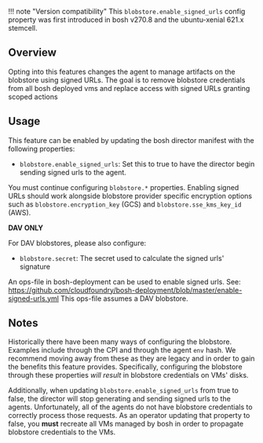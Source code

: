 !!! note "Version compatibility"
    This `blobstore.enable_signed_urls` config property was first introduced in bosh v270.8 and the ubuntu-xenial 621.x stemcell.

## Overview

Opting into this features changes the agent to manage artifacts on the blobstore
using signed URLs. The goal is to remove blobstore credentials from all bosh
deployed vms and replace access with signed URLs granting scoped actions

## Usage

This feature can be enabled by updating the bosh director manifest with the
following properties:

* `blobstore.enable_signed_urls`: Set this to true to have the director begin
  sending signed urls to the agent.

You must continue configuring `blobstore.*` properties. Enabling signed URLs
should work alongside blobstore provider specific encryption options such as
`blobstore.encryption_key` (GCS) and `blobstore.sse_kms_key_id` (AWS).

**DAV ONLY**

For DAV blobstores, please also configure:

* `blobstore.secret`: The secret used to calculate the signed urls' signature

An ops-file in bosh-deployment can be used to enable signed urls. See: https://github.com/cloudfoundry/bosh-deployment/blob/master/enable-signed-urls.yml
This ops-file assumes a DAV blobstore.

## Notes

Historically there have been many ways of configuring the blobstore. Examples
include through the CPI and through the agent `env` hash. We recommend moving
away from these as they are legacy and in order to gain the benefits this
feature provides. Specifically, configuring the blobstore through these
properties _will result_ in blobstore credentials on VMs' disks.

Additionally, when updating `blobstore.enable_signed_urls` from true to false,
the director will stop generating and sending signed urls to the agents.
Unfortunately, all of the agents do not have blobstore credentials to correctly
process those requests. As an operator updating that property to false, you
**must** recreate all VMs managed by bosh in order to propagate blobstore
credentials to the VMs.
